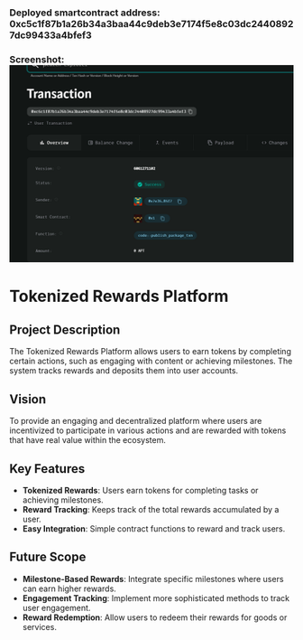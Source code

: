 ### Deployed smartcontract address: 0xc5c1f87b1a26b34a3baa44c9deb3e7174f5e8c03dc24408927dc99433a4bfef3

### Screenshot: ![alt text](image.png)

# Tokenized Rewards Platform

## Project Description
The Tokenized Rewards Platform allows users to earn tokens by completing certain actions, such as engaging with content or achieving milestones. The system tracks rewards and deposits them into user accounts.

## Vision
To provide an engaging and decentralized platform where users are incentivized to participate in various actions and are rewarded with tokens that have real value within the ecosystem.

## Key Features
- **Tokenized Rewards**: Users earn tokens for completing tasks or achieving milestones.
- **Reward Tracking**: Keeps track of the total rewards accumulated by a user.
- **Easy Integration**: Simple contract functions to reward and track users.

## Future Scope
- **Milestone-Based Rewards**: Integrate specific milestones where users can earn higher rewards.
- **Engagement Tracking**: Implement more sophisticated methods to track user engagement.
- **Reward Redemption**: Allow users to redeem their rewards for goods or services.
